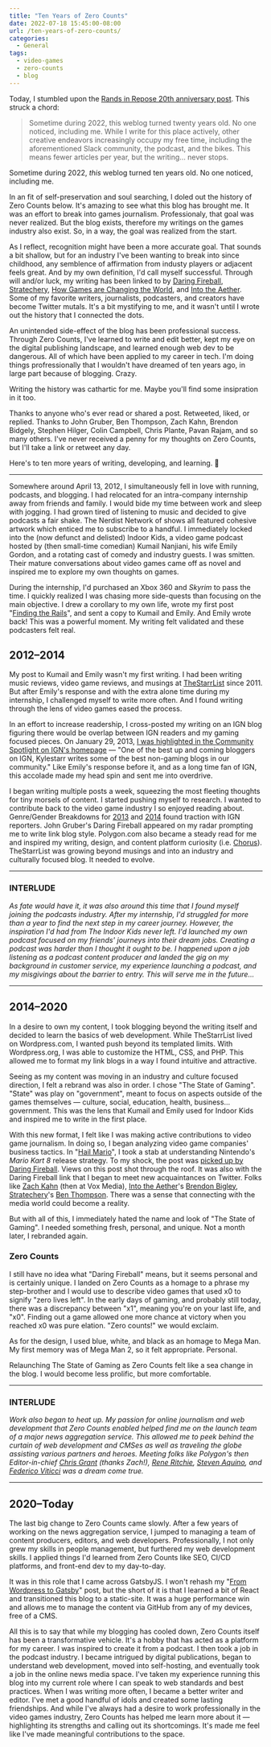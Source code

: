 ```yaml
---
title: "Ten Years of Zero Counts"
date: 2022-07-18 15:45:00-08:00
url: /ten-years-of-zero-counts/
categories:
  - General
tags:
  - video-games
  - zero-counts
  - blog
---
```


Today, I stumbled upon the [Rands in Repose 20th anniversary post](https://randsinrepose.com/archives/just-awful-writing/). This struck a chord:

> Sometime during 2022, this weblog turned twenty years old. No one noticed, including me. While I write for this place actively, other creative endeavors increasingly occupy my free time, including the aforementioned Slack community, the podcast, and the bikes. This means fewer articles per year, but the writing… never stops.

Sometime during 2022, _this_ weblog turned ten years old. No one noticed, including me.

In an fit of self-preservation and soul searching, I doled out the history of Zero Counts below. It's amazing to see what this blog has brought me. It was an effort to break into games journalism. Professionaly, that goal was never realized. But the blog exists, therefore my writings on the games industry also exist. So, in a way, the goal was realized from the start.

As I reflect, recognition might have been a more accurate goal. That sounds a bit shallow, but for an industry I've been wanting to break into since childhood, any semblence of affirmation from industy players or adjacent feels great. And by my own definition, I'd call myself successful. Through will and/or luck, my writing has been linked to by [Daring Fireball](https://daringfireball.net/linked/2014/06/01/hail-mario), [Stratechery](https://mailchi.mp/stratechery/homepod-goes-on-sale-the-smartphone-and-the-end-of-history-the-success-of-the-nintendo-switch?e=6145ffaea9), [How Games are Changing the World](http://campbellnotes.com/how-games-change-world-january-7-goty-2020-vs-2010/), and [Into the Aether](https://medium.com/from-the-aether/brendon-bigleys-top-10-games-of-2021-def501a50b19). Some of my favorite writers, journalists, podcasters, and creators have become Twitter mutals. It's a bit mystifying to me, and it wasn't until I wrote out the history that I connected the dots.

An unintended side-effect of the blog has been professional success. Through Zero Counts, I've learned to write and edit better, kept my eye on the digital publishing landscape, and learned enough web dev to be dangerous. All of which have been applied to my career in tech. I'm doing things profressionally that I wouldn't have dreamed of ten years ago, in large part because of blogging. Crazy.

Writing the history was cathartic for me. Maybe you'll find some insipration in it too.

Thanks to anyone who's ever read or shared a post. Retweeted, liked, or replied. Thanks to John Gruber, Ben Thompson, Zach Kahn, Brendon Bidgely, Stephen Hilger, Colin Campbell, Chris Plante, Pavan Rajam, and so many others. I've never received a penny for my thoughts on Zero Counts, but I'll take a link or retweet any day.

Here's to ten more years of writing, developing, and learning. 🥃

---

Somewhere around April 13, 2012, I simultaneously fell in love with running, podcasts, and blogging. I had relocated for an intra-company internship away from friends and family. I would bide my time between work and sleep with jogging. I had grown tired of listening to music and decided to give podcasts a fair shake. The Nerdist Network of shows all featured cohesive artwork which enticed me to subscribe to a handful. I immediately locked into the (now defunct and delisted) Indoor Kids, a video game podcast hosted by (then small-time comedian) Kumail Nanjiani, his wife Emily Gordon, and a rotating cast of comedy and industry guests. I was smitten. Their mature conversations about video games came off as novel and inspired me to explore my own thoughts on games.

During the internship, I'd purchased an Xbox 360 and _Skyrim_ to pass the time. I quickly realized I was chasing more side-quests than focusing on the main objective. I drew a corollary to my own life, wrote my first post "[Finding the Rails](/2012/04/13/finding-the-rails/)", and sent a copy to Kumail and Emily. And Emily wrote back! This was a powerful moment. My writing felt validated and these podcasters felt real.

## 2012–2014

My post to Kumail and Emily wasn't my first writing. I had been writing music reviews, video game reviews, and musings at [TheStarrList](https://thestarrlist.wordpress.com) since 2011. But after Emily's response and with the extra alone time during my internship, I challenged myself to write more often. And I found writing through the lens of video games eased the process.

In an effort to increase readership, I cross-posted my writing on an IGN blog figuring there would be overlap between IGN readers and my gaming focused pieces. On January 29, 2013, [I was highlighted in the Community Spotlight on IGN's homepage](https://web.archive.org/web/20130129201653/http://www.ign.com/) — "One of the best up and coming bloggers on IGN, Kylestarr writes some of the best non-gaming blogs in our community." Like Emily's response before it, and as a long time fan of IGN, this accolade made my head spin and sent me into overdrive.

I began writing multiple posts a week, squeezing the most fleeting thoughts for tiny morsels of content. I started pushing myself to research. I wanted to contribute back to the video game industry I so enjoyed reading about. Genre/Gender Breakdowns for [2013](/2013/06/15/e3-2013-genre-gender-breakdown/) and [2014](/2015/02/08/e3-2014-genre-gender-breakdown/) found traction with IGN reporters. John Gruber's Daring Fireball appeared on my radar prompting me to write link blog style. Polygon.com also became a steady read for me and inspired my writing, design, and content platform curiosity (i.e. [Chorus](https://getchorus.voxmedia.com)). TheStarrList was growing beyond musings and into an industry and culturally focused blog. It needed to evolve.

---

### INTERLUDE

_As fate would have it, it was also around this time that I found myself joining the podcasts industry. After my internship, I'd struggled for more than a year to find the next step in my career journey. However, the inspiration I'd had from The Indoor Kids never left. I'd launched my own podcast focused on my friends' journeys into their dream jobs. Creating a podcast was harder than I thought it ought to be. I happened upon a job listening as a podcast content producer and landed the gig on my background in customer service, my experience launching a podcast, and my misgivings about the barrier to entry. This will serve me in the future..._

---

## 2014–2020

In a desire to own my content, I took blogging beyond the writing itself and decided to learn the basics of web development. While TheStarrList lived on Wordpress.com, I wanted push beyond its templated limits. With Wordpress.org, I was able to customize the HTML, CSS, and PHP. This allowed me to format my link blogs in a way I found intuitive and attractive.

Seeing as my content was moving in an industry and culture focused direction, I felt a rebrand was also in order. I chose "The State of Gaming". "State" was play on "government", meant to focus on aspects outside of the games themselves — culture, social, education, health, business… government. This was the lens that Kumail and Emily used for Indoor Kids and inspired me to write in the first place.

With this new format, I felt like I was making active contributions to video game journalism. In doing so, I began analyzing video game companies' business tactics. In "[Hail Mario](/2014/06/01/hail-mario/)", I took a stab at understanding Nintendo's _Mario Kart 8_ release strategy. To my shock, the post was [picked up by Daring Fireball](https://daringfireball.net/linked/2014/06/01/hail-mario). Views on this post shot through the roof. It was also with the Daring Fireball link that I began to meet new acquaintances on Twitter. Folks like [Zach Kahn](https://twitter.com/zkahn?s=21&t=SLS5w90JQ66BrP_jTeqqvg) (then at Vox Media), [Into the Aether](https://intothecast.online)'s [Brendon Bigley](https://twitter.com/brendonbigley?s=21&t=SLS5w90JQ66BrP_jTeqqvg), [Stratechery](https://stratechery.com)'s [Ben Thompson](https://twitter.com/benthompson?s=21&t=SLS5w90JQ66BrP_jTeqqvg). There was a sense that connecting with the media world could become a reality.

But with all of this, I immediately hated the name and look of "The State of Gaming". I needed something fresh, personal, and unique. Not a month later, I rebranded again.

### Zero Counts

I still have no idea what "Daring Fireball" means, but it seems personal and is certainly unique. I landed on Zero Counts as a homage to a phrase my step-brother and I would use to describe video games that used x0 to signify "zero lives left". In the early days of gaming, and probably still today, there was a discrepancy between "x1", meaning you're on your last life, and "x0". Finding out a game allowed one more chance at victory when you reached x0 was pure elation. "Zero counts!" we would exclaim.

As for the design, I used blue, white, and black as an homage to Mega Man. My first memory was of Mega Man 2, so it felt appropriate. Personal.

Relaunching The State of Gaming as Zero Counts felt like a sea change in the blog. I would become less prolific, but more comfortable.

---

### INTERLUDE

_Work also began to heat up. My passion for online journalism and web development that Zero Counts enabled helped find me on the launch team of a major news aggregation service. This allowed me to peek behind the curtain of web development and CMSes as well as traveling the globe assisting various partners and heroes. Meeting folks like Polygon's then Editor-in-chief [Chris Grant](https://twitter.com/chrisgrant?s=21&t=SLS5w90JQ66BrP_jTeqqvg) (thanks Zach!), [Rene Ritchie](https://www.youtube.com/c/ReneRitchie/videos), [Steven Aquino](https://twitter.com/steven_aquino?s=21&t=SLS5w90JQ66BrP_jTeqqvg), and [Federico Viticci](https://twitter.com/viticci?s=21&t=SLS5w90JQ66BrP_jTeqqvg) was a dream come true._

---

## 2020–Today

The last big change to Zero Counts came slowly. After a few years of working on the news aggregation service, I jumped to managing a team of content producers, editors, and web developers. Professionally, I not only grew my skills in people management, but furthered my web development skills. I applied things I'd learned from Zero Counts like SEO, CI/CD platforms, and front-end dev to my day-to-day.

It was in this role that I came across GatsbyJS. I won't rehash my "[From Wordpress to Gatsby](https://zerocounts.net/2020/09/14/from-wordpress-to-gatsby/)" post, but the short of it is that I learned a bit of React and transitioned this blog to a static-site. It was a huge performance win and allows me to manage the content via GitHub from any of my devices, free of a CMS.

All this is to say that while my blogging has cooled down, Zero Counts itself has been a transformative vehicle. It's a hobby that has acted as a platform for my career. I was inspired to create it from a podcast. I then took a job in the podcast industry. I became intrigued by digital publications, began to understand web development, moved into self-hosting, and eventually took a job in the online news media space. I've taken my experience running this blog into my current role where I can speak to web standards and best practices. When I was writing more often, I became a better writer and editor. I've met a good handful of idols and created some lasting friendships. And while I've always had a desire to work professionally in the video games industry, Zero Counts has helped me learn more about it — highlighting its strengths and calling out its shortcomings. It's made me feel like I've made meaningful contributions to the space.

